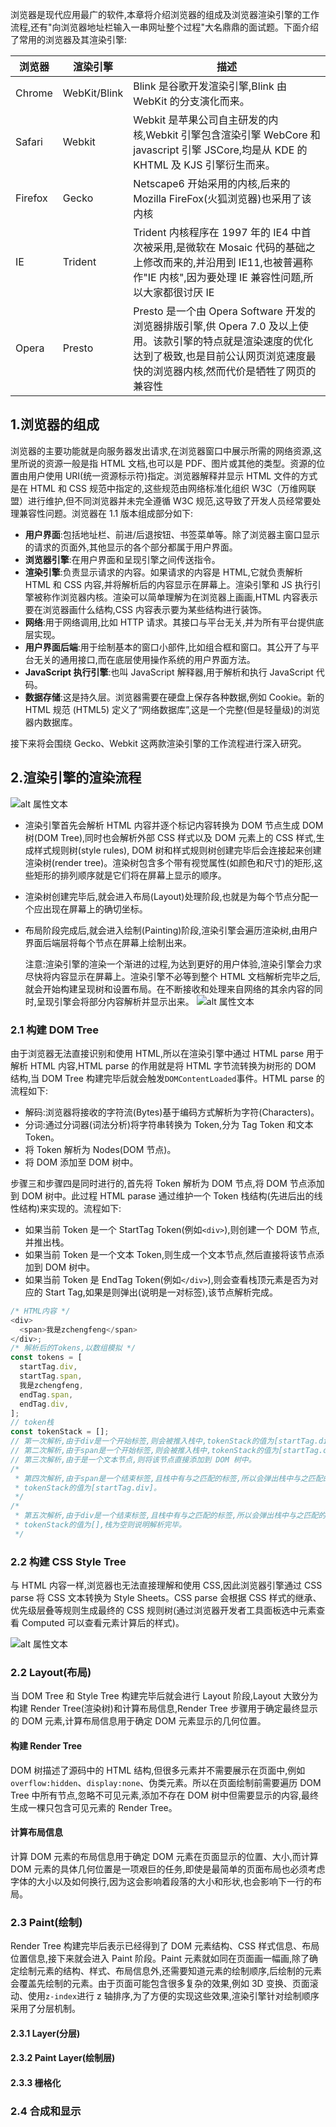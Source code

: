 浏览器是现代应用最广的软件,本章将介绍浏览器的组成及浏览器渲染引擎的工作流程,还有"向浏览器地址栏输入一串网址整个过程"大名鼎鼎的面试题。下面介绍了常用的浏览器及其渲染引擎:

| 浏览器  | 渲染引擎     | 描述                                                                                                                                                                                          |
| ------- | ------------ | --------------------------------------------------------------------------------------------------------------------------------------------------------------------------------------------- |
| Chrome  | WebKit/Blink | Blink 是谷歌开发渲染引擎,Blink 由 WebKit 的分支演化而来。                                                                                                                                     |
| Safari  | Webkit       | Webkit 是苹果公司自主研发的内核,Webkit 引擎包含渲染引擎 WebCore 和 javascript 引擎 JSCore,均是从 KDE 的 KHTML 及 KJS 引擎衍生而来。                                                           |
| Firefox | Gecko        | Netscape6 开始采用的内核,后来的 Mozilla FireFox(火狐浏览器)也采用了该内核                                                                                                                     |
| IE      | Trident      | Trident 内核程序在 1997 年的 IE4 中首次被采用,是微软在 Mosaic 代码的基础之上修改而来的,并沿用到 IE11,也被普遍称作"IE 内核",因为要处理 IE 兼容性问题,所以大家都很讨厌 IE                       |
| Opera   | Presto       | Presto 是一个由 Opera Software 开发的浏览器排版引擎,供 Opera 7.0 及以上使用。该款引擎的特点就是渲染速度的优化达到了极致,也是目前公认网页浏览速度最快的浏览器内核,然而代价是牺牲了网页的兼容性 |

## 1.浏览器的组成

浏览器的主要功能就是向服务器发出请求,在浏览器窗口中展示所需的网络资源,这里所说的资源一般是指 HTML 文档,也可以是 PDF、图片或其他的类型。资源的位置由用户使用 URI(统一资源标示符)指定。浏览器解释并显示 HTML 文件的方式是在 HTML 和 CSS 规范中指定的,这些规范由网络标准化组织 W3C（万维网联盟）进行维护,但不同浏览器并未完全遵循 W3C 规范,这导致了开发人员经常要处理兼容性问题。浏览器在 1.1 版本组成部分如下:

- **用户界面**:包括地址栏、前进/后退按钮、书签菜单等。除了浏览器主窗口显示的请求的页面外,其他显示的各个部分都属于用户界面。
- **浏览器引擎**:在用户界面和呈现引擎之间传送指令。
- **渲染引擎**:负责显示请求的内容。如果请求的内容是 HTML,它就负责解析 HTML 和 CSS 内容,并将解析后的内容显示在屏幕上。渲染引擎和 JS 执行引擎被称作浏览器内核。渲染可以简单理解为在浏览器上画画,HTML 内容表示要在浏览器画什么结构,CSS 内容表示要为某些结构进行装饰。
- **网络**:用于网络调用,比如 HTTP 请求。其接口与平台无关,并为所有平台提供底层实现。
- **用户界面后端**:用于绘制基本的窗口小部件,比如组合框和窗口。其公开了与平台无关的通用接口,而在底层使用操作系统的用户界面方法。
- **JavaScript 执行引擎**:也叫 JavaScript 解释器,用于解析和执行 JavaScript 代码。
- **数据存储**:这是持久层。浏览器需要在硬盘上保存各种数据,例如 Cookie。新的 HTML 规范 (HTML5) 定义了“网络数据库”,这是一个完整(但是轻量级)的浏览器内数据库。

接下来将会围绕 Gecko、Webkit 这两款渲染引擎的工作流程进行深入研究。

## 2.渲染引擎的渲染流程

![alt 属性文本](../assets/images/render.jpg)

- 渲染引擎首先会解析 HTML 内容并逐个标记内容转换为 DOM 节点生成 DOM 树(DOM Tree),同时也会解析外部 CSS 样式以及 DOM 元素上的 CSS 样式,生成样式规则树(style rules), DOM 树和样式规则树创建完毕后会连接起来创建渲染树(render tree)。渲染树包含多个带有视觉属性(如颜色和尺寸)的矩形,这些矩形的排列顺序就是它们将在屏幕上显示的顺序。
- 渲染树创建完毕后,就会进入布局(Layout)处理阶段,也就是为每个节点分配一个应出现在屏幕上的确切坐标。
- 布局阶段完成后,就会进入绘制(Painting)阶段,渲染引擎会遍历渲染树,由用户界面后端层将每个节点在屏幕上绘制出来。

  注意:渲染引擎的渲染一个渐进的过程,为达到更好的用户体验,渲染引擎会力求尽快将内容显示在屏幕上。渲染引擎不必等到整个 HTML 文档解析完毕之后,就会开始构建呈现树和设置布局。在不断接收和处理来自网络的其余内容的同时,呈现引擎会将部分内容解析并显示出来。
  ![alt 属性文本](../assets/images/webkit-render.png)

### 2.1 构建 DOM Tree

由于浏览器无法直接识别和使用 HTML,所以在渲染引擎中通过 HTML parse 用于解析 HTML 内容,HTML parse 的作用就是将 HTML 字节流转换为树形的 DOM 结构,当 DOM Tree 构建完毕后就会触发`DOMContentLoaded`事件。HTML parse 的流程如下:

- 解码:浏览器将接收的字符流(Bytes)基于编码方式解析为字符(Characters)。
- 分词:通过分词器(词法分析)将字符串转换为 Token,分为 Tag Token 和文本 Token。
- 将 Token 解析为 Nodes(DOM 节点)。
- 将 DOM 添加至 DOM 树中。

步骤三和步骤四是同时进行的,首先将 Token 解析为 DOM 节点,将 DOM 节点添加到 DOM 树中。此过程 HTML parase 通过维护一个 Token 栈结构(先进后出的线性结构)来实现的。流程如下:

- 如果当前 Token 是一个 StartTag Token(例如`<div>`),则创建一个 DOM 节点,并推出栈。
- 如果当前 Token 是一个文本 Token,则生成一个文本节点,然后直接将该节点添加到 DOM 树中。
- 如果当前 Token 是 EndTag Token(例如`</div>`),则会查看栈顶元素是否为对应的 Start Tag,如果是则弹出(说明是一对标签),该节点解析完成。

```js
/* HTML内容 */
<div>
  <span>我是zchengfeng</span>
</div>;
/* 解析后的Tokens,以数组模拟 */
const tokens = [
  startTag.div,
  startTag.span,
  我是zchengfeng,
  endTag.span,
  endTag.div,
];
// token栈
const tokenStack = [];
// 第一次解析,由于div是一个开始标签,则会被推入栈中,tokenStack的值为[startTag.div]
// 第二次解析,由于span是一个开始标签,则会被推入栈中,tokenStack的值为[startTag.div,startTag.span]
// 第三次解析,由于是一个文本节点,则将该节点直接添加到 DOM 树中。
/*
 * 第四次解析,由于span是一个结束标签,且栈中有与之匹配的标签,所以会弹出栈中与之匹配的标签,
 * tokenStack的值为[startTag.div]。
 */
/*
 * 第五次解析,由于div是一个结束标签,且栈中有与之匹配的标签,所以会弹出栈中与之匹配的标签,
 * tokenStack的值为[],栈为空则说明解析完毕。
 */
```

### 2.2 构建 CSS Style Tree

与 HTML 内容一样,浏览器也无法直接理解和使用 CSS,因此浏览器引擎通过 CSS parse 将 CSS 文本转换为 Style Sheets。CSS parse 会根据 CSS 样式的继承、优先级层叠等规则生成最终的 CSS 规则树(通过浏览器开发者工具面板选中元素查看 Computed 可以查看元素计算后的样式)。

![alt 属性文本](../assets/images/style-sheets.png)

### 2.2 Layout(布局)

当 DOM Tree 和 Style Tree 构建完毕后就会进行 Layout 阶段,Layout 大致分为构建 Render Tree(渲染树)和计算布局信息,Render Tree 步骤用于确定最终显示的 DOM 元素,计算布局信息用于确定 DOM 元素显示的几何位置。

#### 构建 Render Tree

DOM 树描述了源码中的 HTML 结构,但很多元素并不需要展示在页面中,例如`overflow:hidden`、`display:none`、伪类元素。所以在页面绘制前需要遍历 DOM Tree 中所有节点,忽略不可见元素,添加不存在 DOM 树中但需要显示的内容,最终生成一棵只包含可见元素的 Render Tree。

#### 计算布局信息

计算 DOM 元素的布局信息用于确定 DOM 元素在页面显示的位置、大小,而计算 DOM 元素的具体几何位置是一项艰巨的任务,即使是最简单的页面布局也必须考虑字体的大小以及如何换行,因为这会影响着段落的大小和形状,也会影响下一行的布局。

### 2.3 Paint(绘制)

Render Tree 构建完毕后表示已经得到了 DOM 元素结构、CSS 样式信息、布局位置信息,接下来就会进入 Paint 阶段。Paint 元素就如同在页面画一幅画,除了确定绘制元素的结构、样式、布局信息外,还需要知道元素的绘制顺序,后绘制的元素会覆盖先绘制的元素。由于页面可能包含很多复杂的效果,例如 3D 变换、页面滚动、使用`z-index`进行 z 轴排序,为了方便的实现这些效果,渲染引擎针对绘制顺序采用了分层机制。

#### 2.3.1 Layer(分层)

#### 2.3.2 Paint Layer(绘制层)

#### 2.3.3 栅格化

### 2.4 合成和显示
